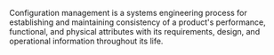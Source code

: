 Configuration management is a systems engineering process for establishing and maintaining consistency of a product's performance, functional, and physical attributes with its requirements, design, and operational information throughout its life.
